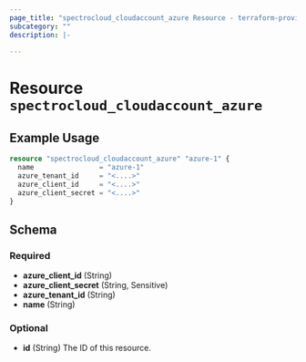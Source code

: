 ```yaml
---
page_title: "spectrocloud_cloudaccount_azure Resource - terraform-provider-spectrocloud"
subcategory: ""
description: |-
  
---
```


# Resource `spectrocloud_cloudaccount_azure`



## Example Usage

```terraform
resource "spectrocloud_cloudaccount_azure" "azure-1" {
  name                = "azure-1"
  azure_tenant_id     = "<....>"
  azure_client_id     = "<....>"
  azure_client_secret = "<....>"
}
```

## Schema

### Required

- **azure_client_id** (String)
- **azure_client_secret** (String, Sensitive)
- **azure_tenant_id** (String)
- **name** (String)

### Optional

- **id** (String) The ID of this resource.


